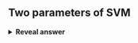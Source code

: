 ## Two parameters of SVM
<details>
<summary><b>Reveal answer</b></summary>
Gamma - adjust the complexity of the boundary (not for all functions though!)<br>Regularisation - How much misclassification is allowed
</details>
